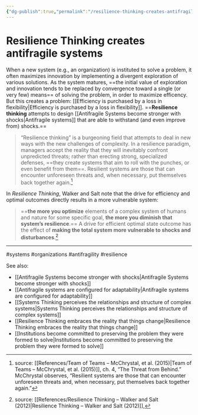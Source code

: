 ```yaml
---
{"dg-publish":true,"permalink":"/resilience-thinking-creates-antifragile-systems/"}
---
```


# Resilience Thinking creates antifragile systems

When a new system (e.g., an organization) is instituted to solve a problem, it often maximizes innovation by implementing a divergent exploration of various solutions. As the system matures, ==the initial value of exploration and innovation tends to be replaced by convergence toward a single (or very few) means== of solving the problem, in order to maximize efficency. But this creates a problem: [[Efficiency is purchased by a loss in flexibility\|Efficiency is purchased by a loss in flexibility]]. ==**Resilience thinking** attempts to design [[Antifragile Systems become stronger with shocks\|Antifragile systems]] that are able to withstand (and even improve from) shocks.==

> “Resilience thinking” is a burgeoning field that attempts to deal in new ways with the new challenges of complexity. In a resilience paradigm, managers accept the reality that they will inevitably confront unpredicted threats; rather than erecting strong, specialized defenses, ==they create systems that aim to roll with the punches, or even benefit from them==. Resilient systems are those that can encounter unforeseen threats and, when necessary, put themselves back together again.[^1]

In *Resilience Thinking*, Walker and Salt note that the drive for efficiency and optimal outcomes directly results in a more vulnerable system:

> ==**the more you optimize** elements of a complex system of humans and nature for some specific goal, **the more you diminish that system’s resilience**.== A drive for efficient optimal state outcome has the effect of **making the total system more vulnerable to shocks and disturbances**.[^2]


---
#systems #organizations #antifragility #resilience 

See also:
- [[Antifragile Systems become stronger with shocks\|Antifragile Systems become stronger with shocks]]
- [[Antifragile systems are configured for adaptability\|Antifragile systems are configured for adaptability]]
- [[Systems Thinking perceives the relationships and structure of complex systems\|Systems Thinking perceives the relationships and structure of complex systems]]
- [[Resilience Thinking embraces the reality that things change\|Resilience Thinking embraces the reality that things change]]
- [[Institutions become committed to preserving the problem they were formed to solve\|Institutions become committed to preserving the problem they were formed to solve]]

[^1]: source: [[References/Team of Teams – McChrystal, et al. (2015)\|Team of Teams – McChrystal, et al. (2015)]], ch. 4, “The Threat from Behind.” McChrystal observes, “Resilient systems are those that can encounter unforeseen threats and, when necessary, put themselves back together again.”
[^2]: source: [[References/Resilience Thinking – Walker and Salt (2012)\|Resilience Thinking – Walker and Salt (2012)]], 
